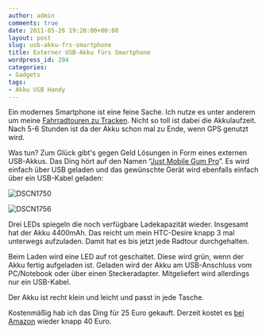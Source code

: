 ```yaml
---
author: admin
comments: true
date: 2011-05-26 19:20:00+00:00
layout: post
slug: usb-akku-frs-smartphone
title: Externer USB-Akku fürs Smartphone
wordpress_id: 204
categories:
- Gadgets
tags:
- Akku USB Handy
---
```


Ein modernes Smartphone ist eine feine Sache. Ich nutze es unter anderem um meine [Fahrradtouren zu Tracken](https://andydunkel.net/radfahren/tools/2011/05/23/google-maps-karten-kml-datei-exportierenspeichern.html). Nicht so toll ist dabei die Akkulaufzeit. Nach 5-6 Stunden ist da der Akku schon mal zu Ende, wenn GPS genutzt wird.

Was tun? Zum Glück gibt's gegen Geld Lösungen in Form eines externen USB-Akkus. Das Ding hört auf den Namen “[Just Mobile Gum Pro](http://www.amazon.de/gp/product/B001BWQTOC/ref=as_li_qf_sp_asin_tl?ie=UTF8&tag=ekiwide0b-21&linkCode=as2&camp=1638&creative=6742&creativeASIN=B001BWQTOC)”. Es wird einfach über USB geladen und das gewünschte Gerät wird ebenfalls einfach über ein USB-Kabel geladen:

![DSCN1750](https://andydunkel.net/assets/uploads/2011/05/DSCN1750.jpg)

<!-- more -->

![DSCN1756](https://andydunkel.net/assets/uploads/2011/05/DSCN1756.jpg)

Drei LEDs spiegeln die noch verfügbare Ladekapazität wieder. Insgesamt hat der Akku 4400mAh. Das reicht um mein HTC-Desire knapp 3 mal unterwegs aufzuladen. Damit hat es bis jetzt jede Radtour durchgehalten.

Beim Laden wird eine LED auf rot geschaltet. Diese wird grün, wenn der Akku fertig aufgeladen ist. Geladen wird der Akku am USB-Anschluss vom PC/Notebook oder über einen Steckeradapter. Mitgeliefert wird allerdings nur ein USB-Kabel.

Der Akku ist recht klein und leicht und passt in jede Tasche.

Kostenmäßig hab ich das Ding für 25 Euro gekauft. Derzeit kostet es [bei Amazon](http://www.amazon.de/gp/product/B001BWQTOC/ref=as_li_qf_sp_asin_tl?ie=UTF8&tag=ekiwide0b-21&linkCode=as2&camp=1638&creative=6742&creativeASIN=B001BWQTOC) wieder knapp 40 Euro.
